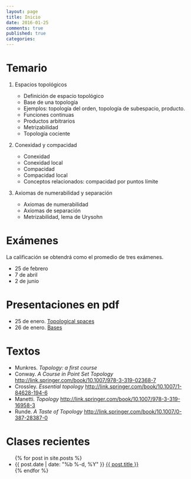 ```yaml
---
layout: page
title: Inicio
date: 2016-01-25 
comments: true
published: true
categories: 
---
```


# Temario

1.  Espacios topológicos
    -   Definición de espacio topológico
    -   Base de una topología
    -   Ejemplos: topología del orden, topología de subespacio, producto.
    -   Funciones continuas
    -   Productos arbitrarios
    -   Metrizabilidad
    -   Topología cociente

2.  Conexidad y compacidad
    -   Conexidad
    -   Conexidad local
    -   Compacidad
    -   Compacidad local
    -   Conceptos relacionados: compacidad por puntos límite

3.  Axiomas de numerabilidad y separación
    -   Axiomas de numerabilidad
    -   Axiomas de separación
    -   Metrizabilidad, lema de Urysohn

# Exámenes

La calificación se obtendrá como el promedio de tres exámenes.

-   25 de febrero
-   7 de abril
-   2 de junio

# Presentaciones en pdf

-   25 de enero. [Topological spaces](https://github.com/rvf0068/topologia/raw/gh-pages/pdfs/2016-01-25-topological-spaces.pdf?raw=true)
-   26 de enero. [Bases](https://github.com/rvf0068/topologia/raw/gh-pages/pdfs/2016-01-26-bases.pdf?raw=true)

# Textos

-   Munkres. *Topology: a first course*
-   Conway. *A Course in Point Set Topology* <http://link.springer.com/book/10.1007/978-3-319-02368-7>
-   Crossley. *Essential topology* <http://link.springer.com/book/10.1007/1-84628-194-6>
-   Manetti. *Topology* <http://link.springer.com/book/10.1007/978-3-319-16958-3>
-   Runde. *A Taste of Topology* <http://link.springer.com/book/10.1007/0-387-28387-0>

# Clases recientes

<ul class="post-list">
  {% for post in site.posts %}
    <li>
      <span class="post-meta">{{ post.date | date: "%b %-d, %Y" }}
      <a class="post-link" href="{{ post.url | prepend: site.baseurl }}">{{ post.title }}</a>
      </span>
    </li>
  {% endfor %}
</ul>
